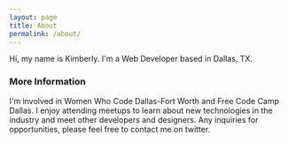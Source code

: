 ```yaml
---
layout: page
title: About
permalink: /about/
---
```


Hi, my name is Kimberly.  I'm a Web Developer based in Dallas, TX.

### More Information

I'm involved in Women Who Code Dallas-Fort Worth and Free Code Camp Dallas.  I enjoy attending meetups to learn about new technologies in the industry and meet other developers and designers.  Any inquiries for opportunities, please feel free to contact me on twitter.  

<!--

### Contact me

[email@domain.com](mailto:email@domain.com)

-->